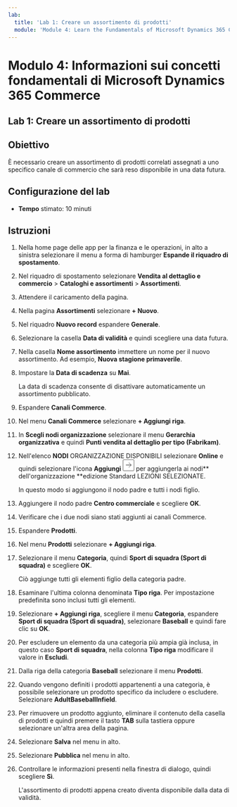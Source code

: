 ```yaml
---
lab:
  title: 'Lab 1: Creare un assortimento di prodotti'
  module: 'Module 4: Learn the Fundamentals of Microsoft Dynamics 365 Commerce'
---
```


# Modulo 4: Informazioni sui concetti fondamentali di Microsoft Dynamics 365 Commerce

## Lab 1: Creare un assortimento di prodotti

## Obiettivo

È necessario creare un assortimento di prodotti correlati assegnati a uno specifico canale di commercio che sarà reso disponibile in una data futura. 

## Configurazione del lab

   - **Tempo** stimato: 10 minuti

## Istruzioni

1.  Nella home page delle app per la finanza e le operazioni, in alto a sinistra selezionare il menu a forma di hamburger **Espande il riquadro di spostamento**.

2.  Nel riquadro di spostamento selezionare **Vendita al dettaglio e commercio** > **Cataloghi e assortimenti** > **Assortimenti**.

3.  Attendere il caricamento della pagina.

4.  Nella pagina **Assortimenti** selezionare **+ Nuovo**.

5.  Nel riquadro **Nuovo record** espandere **Generale**.

6.  Selezionare la casella **Data di validità** e quindi scegliere una data futura.

7.  Nella casella **Nome assortimento** immettere un nome per il nuovo assortimento. Ad esempio, **Nuova stagione primaverile**.

8.  Impostare la **Data di scadenza** su **Mai**.

    La data di scadenza consente di disattivare automaticamente un assortimento pubblicato.

9.  Espandere **Canali Commerce**.

10. Nel menu **Canali Commerce** selezionare **+ Aggiungi riga**.

11. In **Scegli nodi organizzazione** selezionare il menu **Gerarchia organizzativa** e quindi **Punti vendita al dettaglio per tipo (Fabrikam)**.

12. Nell'elenco **NODI** ORGANIZZAZIONE DISPONIBILI selezionare **Online** e quindi selezionare l'icona **Aggiungi** ![immagine 15](./media/04-learn-the-fundamentals-of-dynamics-365-commerce-17.png) per aggiungerla ai nodi** dell'organizzazione **edizione Standard LEZIONI SELEZIONATE.

    In questo modo si aggiungono il nodo padre e tutti i nodi figlio.

13. Aggiungere il nodo padre **Centro commerciale** e scegliere **OK**.

14. Verificare che i due nodi siano stati aggiunti ai canali Commerce.

15. Espandere **Prodotti**.

16. Nel menu **Prodotti** selezionare **+ Aggiungi riga**.

17. Selezionare il menu **Categoria**, quindi **Sport di squadra (Sport di squadra)** e scegliere **OK**.

    Ciò aggiunge tutti gli elementi figlio della categoria padre.

18. Esaminare l'ultima colonna denominata **Tipo riga**. Per impostazione predefinita sono inclusi tutti gli elementi.

19. Selezionare **+ Aggiungi riga**, scegliere il menu **Categoria**, espandere **Sport di squadra (Sport di squadra)**, selezionare **Baseball** e quindi fare clic su **OK**.

20. Per escludere un elemento da una categoria più ampia già inclusa, in questo caso **Sport di squadra**, nella colonna **Tipo riga** modificare il valore in **Escludi**.

21. Dalla riga della categoria **Baseball** selezionare il menu **Prodotti**.

22. Quando vengono definiti i prodotti appartenenti a una categoria, è possibile selezionare un prodotto specifico da includere o escludere. Selezionare **AdultBaseballInfield**.

23. Per rimuovere un prodotto aggiunto, eliminare il contenuto della casella di prodotti e quindi premere il tasto **TAB** sulla tastiera oppure selezionare un'altra area della pagina.

24. Selezionare **Salva** nel menu in alto.

25. Selezionare **Pubblica** nel menu in alto.

26. Controllare le informazioni presenti nella finestra di dialogo, quindi scegliere **Sì**.

    L'assortimento di prodotti appena creato diventa disponibile dalla data di validità.

